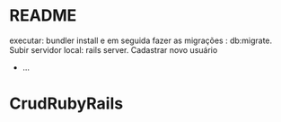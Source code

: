 # README

executar: bundler install e
em seguida fazer as migrações : db:migrate.
Subir servidor local: rails server.
Cadastrar novo usuário


* ...
# CrudRubyRails
